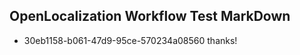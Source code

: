 ## OpenLocalization Workflow Test MarkDown
* 30eb1158-b061-47d9-95ce-570234a08560 thanks!

<!--HONumber=Jul16_HO5-->


